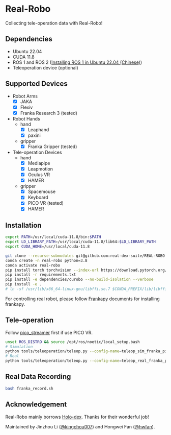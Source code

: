 # Real-Robo

Collecting tele-operation data with Real-Robo!

## Dependencies

- Ubuntu 22.04
- CUDA 11.8
- ROS 1 and ROS 2 ([Installing ROS 1 in Ubuntu 22.04 (Chinese)](https://www.bilibili.com/opus/890840405512290392))
- Teleoperation device (optional)

## Supported Devices

- Robot Arms
  - [x] JAKA
  - [x] Flexiv
  - [x] Franka Research 3 (tested)
- Robot Hands
  - hand
    - [x] Leaphand
    - [x] paxini
  - gripper
    - [x] Franka Gripper (tested)
- Tele-operation Devices
  - hand
    - [x] Mediapipe
    - [x] Leapmotion
    - [x] Oculus VR
    - [x] HAMER
  - gripper
    - [x] Spacemouse
    - [x] Keyboard
    - [x] PICO VR (tested)
    - [x] HAMER
    
## Installation

```bash
export PATH=/usr/local/cuda-11.8/bin:$PATH
export LD_LIBRARY_PATH=/usr/local/cuda-11.8/lib64:$LD_LIBRARY_PATH
export CUDA_HOME=/usr/local/cuda-11.8

git clone --recurse-submodules git@github.com:real-dex-suite/REAL-ROBO.git -b hwfan-dev-genesis
conda create -n real-robo python=3.8
conda activate real-robo
pip install torch torchvision --index-url https://download.pytorch.org/whl/cu118
pip install -r requirements.txt
pip install -e dependencies/curobo --no-build-isolation --verbose
pip install -e .
# ln -sf /usr/lib/x86_64-linux-gnu/libffi.so.7 $CONDA_PREFIX/lib/libffi.so.7
```

For controlling real robot, please follow [Frankapy](https://iamlab-cmu.github.io/frankapy/install.html) documents for installing frankapy.

## Tele-operation

Follow [pico_streamer](vr/pico_streamer) first if use PICO VR.

```bash
unset ROS_DISTRO && source /opt/ros/noetic/local_setup.bash
# Simulation
python tools/teleoperation/teleop.py --config-name=teleop_sim_franka_pico
# Real
python tools/teleoperation/teleop.py --config-name=teleop_real_franka_pico
```

## Real Data Recording

```bash
bash franka_record.sh
```

## Acknowledgement

Real-Robo mainly borrows [Holo-dex](https://github.com/SridharPandian/Holo-Dex). Thanks for their wonderful job!

Maintained by Jinzhou Li ([@kingchou007](https://github.com/kingchou007)) and Hongwei Fan ([@hwfan](https://github.com/hwfan)).